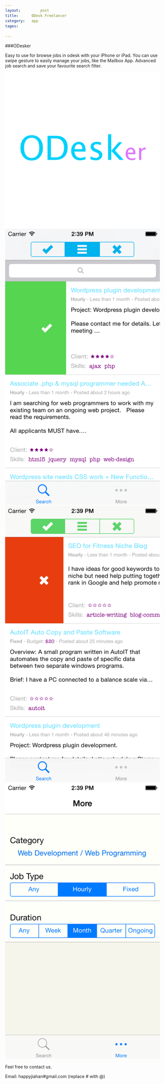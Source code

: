 ```yaml
---
layout: 		post
title:		ODesk Freelancer
category:	app
tages:		

---
```



###ODesker

Easy to use for browse jobs in odesk with your iPhone or iPad. 
You can use swipe gesture to easily manage your jobs, like the Mailbox App. 
Advanced job search and save your favourite search filter. 

![cover](../album/odesker/4.png)
![cover](../album/odesker/1.png)
![cover](../album/odesker/2.png)
![cover](../album/odesker/3.png)

Feel free to contact us.

Email:	happyjiahan#gmail.com (replace # with @)
